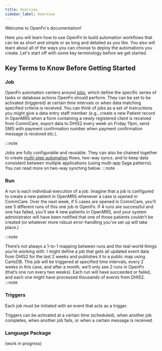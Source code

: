 ```yaml
---
title: Overview
sidebar_label: Overview
---
```


Welcome to OpenFn's documentation!

Here you will learn how to use OpenFn to build automation workflows that can be
as short and simple or as long and detailed as you like. You also will learn
about all of the ways you can choose to deploy the automations you create. Let's
start off with some key terminology before we get started.

## Key Terms to Know Before Getting Started

### Job

OpenFn automation centers around [jobs](docs/build/jobs.md), which define the
specific series of tasks or database actions OpenFn should perform. They can be
set to be activated (triggered) at certain time intervals or when data matching
specified criteria is received. You can think of jobs as a set of instructions
you might give a data entry staff member (e.g., create a new Patient record in
OpenMRS when a form containing a newly registered client is received from
CommCare, export data to DHIS2 every week on Friday 11pm, send SMS with payment
confirmation number when payment confirmation message is received etc.).

:::note

Jobs are fully configurable and reusable. They can also be chained together to
create [multi-step automation](jobs/multiple-operations) flows, two-way syncs.
and to keep data consistent between multiple applications (using multi-app Saga
patterns). You can read more on two-way synching below.
:::note

### Run

A run is each individual execution of a job. Imagine that a job is configured to
create a new patient in OpenMRS whenever a case is opened in CommCare. Over the
next week, if 5 cases are opened in CommCare, you’ll see 5 different runs of
this one job in OpenFn. If 4 runs are successful and one has failed, you’ll see
4 new patients in OpenMRS, and your system administrator will have been notified
that one of those patients couldn’t be created (or whatever more robust
error-handling you’ve set up will take place.)

:::note

There’s not always a 1-to-1 mapping between runs and the real-world things
you’re working with. I might define a job that gets all updated event data from
DHIS2 for the last 2 weeks and publishes it to a public map using CartoDB. This
job will be triggered at specified time intervals, every 2 weeks in this case,
and after a month, we’ll only see 2 runs in OpenFn (that’s one run every two
weeks). Each run will have succeeded or failed, and each one might have
processed thousands of events from DHIS2.
:::note

### Triggers

Each job must be initiated with an event that acts as a trigger.

Triggers can be activated at a certain time (scheduled), when another job
completes, when another job fails, or when a certain message is received.

### Language Package

(work in progress)



